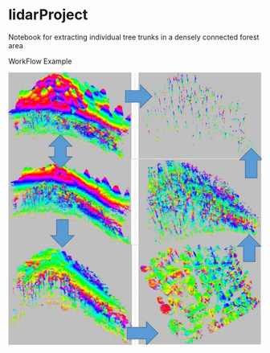 # lidarProject
Notebook for extracting individual tree trunks in a densely connected forest area

WorkFlow Example

<img src="images/LiDAR Graphic.JPG" />

